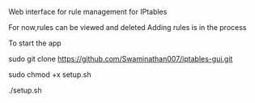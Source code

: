 Web interface for rule management for IPtables

For now,rules can be viewed and deleted
Adding rules is in the process

To start the app

sudo git clone https://github.com/Swaminathan007/iptables-gui.git


sudo chmod +x setup.sh


./setup.sh